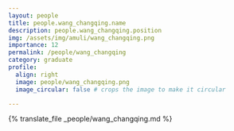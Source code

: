 ```yaml
---
layout: people
title: people.wang_changqing.name
description: people.wang_changqing.position
img: /assets/img/amuli/wang_changqing.png
importance: 12
permalink: /people/wang_changqing
category: graduate
profile:
  align: right
  image: people/wang_changqing.png
  image_circular: false # crops the image to make it circular

---
```



{% translate_file _people/wang_changqing.md %}